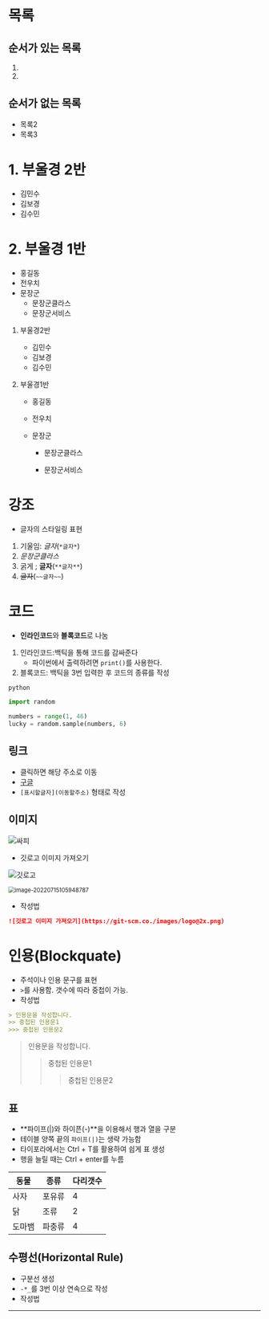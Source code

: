# 목록

## 순서가 있는 목록

1. 
2.  

## 순서가 없는 목록

- 목록2 
- 목록3

# 1. 부울경 2반

- 김민수
- 김보경
- 김수민

# 2. 부울경 1반

- 홍길동
- 전우치
- 문장군
  - 문장군클라스
  - 문장군서비스

1. 부울경2반

   - 김민수
   - 김보경
   - 김수민

2. 부울경1반

   - 홍길동

   - 전우치

   - 문장군

     - 문장군클라스

     - 문장군서비스

# 강조

- 글자의 스타일링 표현

1. 기울임: *글자*(`*글자*`)
2. *문장군클라스*
3. 굵게 ; **글자**(`**글자**`)
4.  ~~글자~~(`~~글자~~`)

# 코드

- **인라인코드**와 **블록코드**로 나눔

1. 인라인코드:백틱을 통해 코드를 감싸준다
   - 파이썬에서 출력하려면 `print()`를 사용한다.
2. 블록코드: 백틱을 3번 입력한 후 코드의 종류를 작성

``` python
python

import random

numbers = range(1, 46)
lucky = random.sample(numbers, 6)
```





## 링크

- 클릭하면 해당 주소로 이동
- [구글](https://google.com)
- `[표시할글자](이동할주소)` 형태로 작성



## 이미지

![싸피](markdown.assets/image-20220715104844363.png)

- 깃로고 이미지 가져오기

![깃로고](https://git-scm.com/images/logo@2x.png)





<img src="markdown.assets/image-20220715105948787.png" alt="image-20220715105948787" style="zoom:80%;" />

- 작성법

```markdown
![깃로고 이미지 가져오기](https://git-scm.co./images/logo@2x.png)

```





# 인용(Blockquate)

- 주석이나 인용 문구를 표현
- `>`를 사용함. 갯수에 따라 중첩이 가능.
- 작성법

```markdown
> 인용문을 작성합니다.
>> 중첩된 인용문1
>>> 중첩된 인용문2
```

> 인용문을 작성합니다.
>
> > 중첩된 인용문1
> >
> > > 중첩된 인용문2



## 표

- **파이프(|)와 하이픈(-)**을 이용해서 행과 열을 구분
- 테이블 양쪽 끝의 `파이프(|)`는 생략 가능함
- 타이포라에서는 Ctrl + T를 활용하여 쉽게 표 생성
- 행을 늘릴 때는 Ctrl + enter를 누름

| 동물   | 종류   | 다리갯수 |
| ------ | ------ | -------- |
| 사자   | 포유류 | 4        |
| 닭     | 조류   | 2        |
| 도마뱀 | 파충류 | 4        |

## 수평선(Horizontal Rule)

- 구분선 생성
- `-*_`를 3번 이상 연속으로 작성
- 작성법

---

